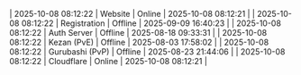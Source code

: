 | 2025-10-08 08:12:22 | Website | Online | 2025-10-08 08:12:21 |
| 2025-10-08 08:12:22 | Registration | Offline | 2025-09-09 16:40:23 |
| 2025-10-08 08:12:22 | Auth Server | Offline | 2025-08-18 09:33:31 |
| 2025-10-08 08:12:22 | Kezan (PvE) | Offline | 2025-08-03 17:58:02 |
| 2025-10-08 08:12:22 | Gurubashi (PvP) | Offline | 2025-08-23 21:44:06 |
| 2025-10-08 08:12:22 | Cloudflare | Online | 2025-10-08 08:12:21 |
